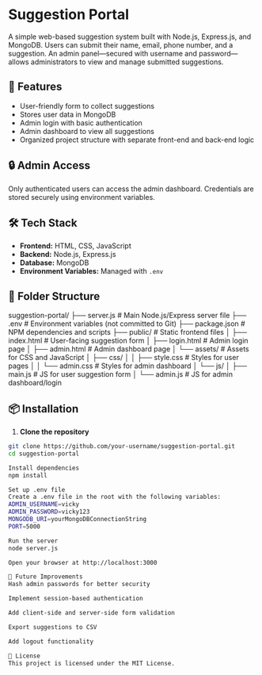 # Suggestion Portal

A simple web-based suggestion system built with Node.js, Express.js, and MongoDB. Users can submit their name, email, phone number, and a suggestion. An admin panel—secured with username and password—allows administrators to view and manage submitted suggestions.

## 🚀 Features

- User-friendly form to collect suggestions
- Stores user data in MongoDB
- Admin login with basic authentication
- Admin dashboard to view all suggestions
- Organized project structure with separate front-end and back-end logic

## 🔒 Admin Access

Only authenticated users can access the admin dashboard. Credentials are stored securely using environment variables.

## 🛠️ Tech Stack

- **Frontend:** HTML, CSS, JavaScript
- **Backend:** Node.js, Express.js
- **Database:** MongoDB
- **Environment Variables:** Managed with `.env`

## 📁 Folder Structure


suggestion-portal/
├── server.js                 # Main Node.js/Express server file
├── .env                      # Environment variables (not committed to Git)
├── package.json              # NPM dependencies and scripts
├── public/                   # Static frontend files
│   ├── index.html            # User-facing suggestion form
│   ├── login.html            # Admin login page
│   ├── admin.html            # Admin dashboard page
│   └── assets/               # Assets for CSS and JavaScript
│       ├── css/
│       │   ├── style.css     # Styles for user pages
│       │   └── admin.css     # Styles for admin dashboard
│       └── js/
│           ├── main.js       # JS for user suggestion form
│           └── admin.js      # JS for admin dashboard/login


## 📦 Installation

1. **Clone the repository**

```bash
git clone https://github.com/your-username/suggestion-portal.git
cd suggestion-portal

Install dependencies
npm install

Set up .env file
Create a .env file in the root with the following variables:
ADMIN_USERNAME=vicky
ADMIN_PASSWORD=vicky123
MONGODB_URI=yourMongoDBConnectionString
PORT=5000

Run the server
node server.js

Open your browser at http://localhost:3000

📌 Future Improvements
Hash admin passwords for better security

Implement session-based authentication

Add client-side and server-side form validation

Export suggestions to CSV

Add logout functionality

📄 License
This project is licensed under the MIT License.

